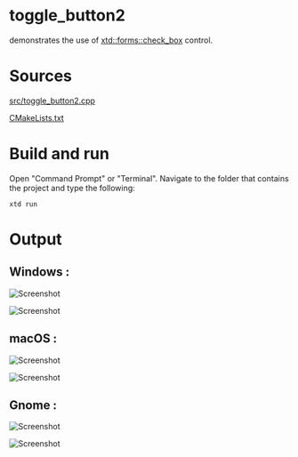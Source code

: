 # toggle_button2

demonstrates the use of [xtd::forms::check_box](../../../src/xtd_forms/include/xtd/forms/toggle_button.hpp) control.

# Sources

[src/toggle_button2.cpp](src/toggle_button2.cpp)

[CMakeLists.txt](CMakeLists.txt)

# Build and run

Open "Command Prompt" or "Terminal". Navigate to the folder that contains the project and type the following:

```shell
xtd run
```

# Output

## Windows :

![Screenshot](../../../docs/pictures/examples/toggle_button2_w.png)

![Screenshot](../../../docs/pictures/examples/toggle_button2_wd.png)

## macOS :

![Screenshot](../../../docs/pictures/examples/toggle_button2_m.png)

![Screenshot](../../../docs/pictures/examples/toggle_button2_md.png)

## Gnome :

![Screenshot](../../../docs/pictures/examples/toggle_button2_g.png)

![Screenshot](../../../docs/pictures/examples/toggle_button2_gd.png)
